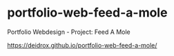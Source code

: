 # portfolio-web-feed-a-mole
Portfolio Webdesign - Project: Feed A Mole

https://deidrox.github.io/portfolio-web-feed-a-mole/
